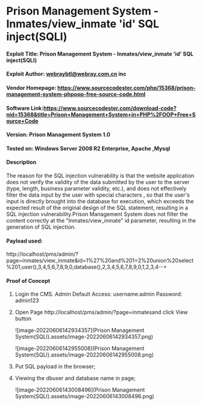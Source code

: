 # Prison Management System  - Inmates/view_inmate 'id' SQL inject(SQLI)


#### Exploit Title: Prison Management System  - Inmates/view_inmate 'id' SQL inject(SQLI)
#### Exploit Author: webraybtl@webray.com.cn inc
#### Vendor Homepage: https://www.sourcecodester.com/php/15368/prison-management-system-phpoop-free-source-code.html
#### Software Link:https://www.sourcecodester.com/download-code?nid=15368&title=Prison+Management+System+in+PHP%2FOOP+Free+Source+Code
#### Version: Prison Management System 1.0
#### Tested on: Windows Server 2008 R2 Enterprise, Apache ,Mysql

#### Description
The reason for the SQL injection vulnerability is that the website application does not verify the validity of the data submitted by the user to the server (type, length, business parameter validity, etc.), and does not effectively filter the data input by the user with special characters , so that the user's input is directly brought into the database for execution, which exceeds the expected result of the original design of the SQL statement, resulting in a SQL injection vulnerability.Prison Management System does not filter the content correctly at the "Inmates/view_inmate" id parameter, resulting in the generation of SQL injection.

#### Payload used:
http://localhost/pms/admin/?page=inmates/view_inmate&id=1%27%20and%201=2%20union%20select%201,user(),3,4,5,6,7,8,9,0,database(),2,3,4,5,6,7,8,9,0,1,2,3,4--+

#### Proof of Concept

1. Login the CMS. 
    Admin Default Access:
    username:admin
    Password: admin123

2. Open Page http://localhost/pms/admin/?page=inmatesand click View button

   ![image-20220606142934357](Prison Management System(SQLI).assets/image-20220606142934357.png)

   ![image-20220606142955008](Prison Management System(SQLI).assets/image-20220606142955008.png)

   

3. Put SQL payload   in the browser;


4. Viewing the dbuser and database name in page;

   ![image-20220606143008496](Prison Management System(SQLI).assets/image-20220606143008496.png)

